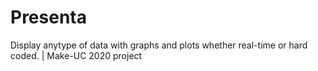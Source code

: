 # Presenta
Display anytype of data with graphs and plots whether real-time or hard coded. | Make-UC 2020 project
